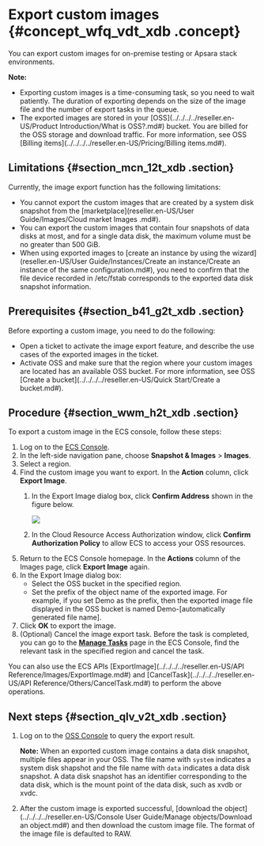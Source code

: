 # Export custom images {#concept_wfq_vdt_xdb .concept}

You can export custom images for on-premise testing or Apsara stack environments.

**Note:** 

-   Exporting custom images is a time-consuming task, so you need to wait patiently. The duration of exporting depends on the size of the image file and the number of export tasks in the queue.
-   The exported images are stored in your [OSS](../../../../reseller.en-US/Product Introduction/What is OSS?.md#) bucket. You are billed for the OSS storage and download traffic. For more information, see OSS [Billing items](../../../../reseller.en-US/Pricing/Billing items.md#).

## Limitations {#section_mcn_12t_xdb .section}

Currently, the image export function has the following limitations:

-   You cannot export the custom images that are created by a system disk snapshot from the [marketplace](reseller.en-US/User Guide/Images/Cloud market Images .md#).
-   You can export the custom images that contain four snapshots of data disks at most, and for a single data disk, the maximum volume must be no greater than 500 GiB.
-   When using exported images to [create an instance by using the wizard](reseller.en-US/User Guide/Instances/Create an instance/Create an instance of the same configuration.md#), you need to confirm that the file device recorded in /etc/fstab corresponds to the exported data disk snapshot information.

## Prerequisites {#section_b41_g2t_xdb .section}

Before exporting a custom image, you need to do the following:

-   Open a ticket to activate the image export feature, and describe the use cases of the exported images in the ticket.
-   Activate OSS and make sure that the region where your custom images are located has an available OSS bucket. For more information, see OSS [Create a bucket](../../../../reseller.en-US/Quick Start/Create a bucket.md#).

## Procedure {#section_wwm_h2t_xdb .section}

To export a custom image in the ECS console, follow these steps:

1.  Log on to the [ECS Console](https://partners-intl.console.aliyun.com/#/ecs).
2.  In the left-side navigation pane, choose **Snapshot & Images** \> **Images**.
3.  Select a region.
4.  Find the custom image you want to export. In the **Action** column, click **Export Image**.
    1.  In the Export Image dialog box, click **Confirm Address** shown in the figure below.

        ![](http://static-aliyun-doc.oss-cn-hangzhou.aliyuncs.com/assets/img/9712/15381893964655_en-US.png)

    2.  In the Cloud Resource Access Authorization window, click **Confirm Authorization Policy** to allow ECS to access your OSS resources.
5.  Return to the ECS Console homepage. In the **Actions** column of the Images page, click **Export Image** again.
6.  In the Export Image dialog box:
    -   Select the OSS bucket in the specified region.
    -   Set the prefix of the object name of the exported image. For example, if you set Demo as the prefix, then the exported image file displayed in the OSS bucket is named Demo-\[automatically generated file name\].
7.  Click **OK** to export the image.
8.  \(Optional\) Cancel the image export task. Before the task is completed, you can go to the [**Manage Tasks**](https://partners-intl.console.aliyun.com/#/ecs/task/region/cn-qingdao) page in the ECS Console, find the relevant task in the specified region and cancel the task.

You can also use the ECS APIs [ExportImage](../../../../reseller.en-US/API Reference/Images/ExportImage.md#) and [CancelTask](../../../../reseller.en-US/API Reference/Others/CancelTask.md#) to perform the above operations.

## Next steps {#section_qlv_v2t_xdb .section}

1.  Log on to the [OSS Console](https://partners-intl.console.aliyun.com/#/oss) to query the export result.

    **Note:** When an exported custom image contains a data disk snapshot, multiple files appear in your OSS. The file name with `system` indicates a system disk shapshot and the file name with `data` indicates a data disk snapshot. A data disk snapshot has an identifier corresponding to the data disk, which is the mount point of the data disk, such as xvdb or xvdc.

2.  After the custom image is exported successful, [download the object](../../../../reseller.en-US/Console User Guide/Manage objects/Download an object.md#) and then download the custom image file. The format of the image file is defaulted to RAW.

